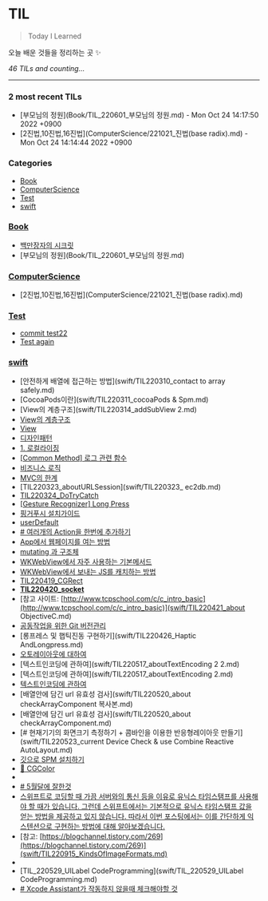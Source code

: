# TIL
> Today I Learned

오늘 배운 것들을 정리하는 곳 ✨


_46 TILs and counting..._

---

### 2 most recent TILs

- [부모님의 정원](Book/TIL_220601_부모님의 정원.md) - Mon Oct 24 14:17:50 2022 +0900
- [2진법,10진법,16진법](ComputerScience/221021_진법(base  radix).md) - Mon Oct 24 14:14:44 2022 +0900

### Categories

- [Book](#Book)
- [ComputerScience](#ComputerScience)
- [Test](#Test)
- [swift](#swift)

### [Book](#Book)
- [백만장자의 시크릿](Book/220604_BookReview_Millionaire'sSecret.md)
- [부모님의 정원](Book/TIL_220601_부모님의 정원.md)

### [ComputerScience](#ComputerScience)
- [2진법,10진법,16진법](ComputerScience/221021_진법(base  radix).md)

### [Test](#Test)
- [commit test22](Test/Test.md)
- [Test again](Test/Test333.md)

### [swift](#swift)
- [안전하게 배열에 접근하는 방법](swift/TIL220310_contact to array safely.md)
- [CocoaPods이란](swift/TIL220311_cocoaPods & Spm.md)
- [View의 계층구조](swift/TIL220314_addSubView 2.md)
- [View의 계층구조](swift/TIL220314_addSubView.md)
- [View](swift/TIL220315_aboutViewSummary.md)
- [디자인패턴](swift/TIL220316_aboutMVVM&Init.md)
- [1. 로컬라이징](swift/TIL220317_aboutLocalize&UIScreen&&UIDevice.md)
- [[Common Method] 로그 관련 함수](swift/TIL220318_aboutLogMethod.md)
- [비즈니스 로직](swift/TIL220321_aboutBusinessLogic.md)
- [MVC의 한계](swift/TIL220322_AboutMVC_NavigationController.md)
- [TIL220323_aboutURLSession](swift/TIL220323_ ec2db.md)
- [TIL220324_DoTryCatch](swift/TIL220324_AboutDoTryCatch.md)
- [[Gesture Recognizer] Long Press](swift/TIL220325_GestureRecognizer_LongPress.md)
- [핑거푸시 설치가이드](swift/TIL220330_fingerPush.md)
- [userDefault](swift/TIL220331_AboutUserDefualt.md)
- [# 여러개의 Action을 한번에 추가하기](swift/TIL220404_forEach.md)
- [App에서 웹페이지를 여는 방법](swift/TIL220406_webView.md)
- [mutating 과 구조체](swift/TIL220413_mutating.md)
- [WKWebView에서 자주 사용하는 기본메서드](swift/TIL220414_WKWebViewDelegage.md)
- [WKWebView에서 보내는 JS를 캐치하는 방법](swift/TIL220415_WKWebViewCatchingJS.md)
- [TIL220419_CGRect](swift/TIL220419_CGRect.md)
- [**TIL220420_socket**](swift/TIL220420_socket.md)
- [참고 사이트: [http://www.tcpschool.com/c/c_intro_basic](http://www.tcpschool.com/c/c_intro_basic)](swift/TIL220421_about ObjectiveC.md)
- [공동작업을 위한 Git 버전관리](swift/TIL220422_GitControl.md)
- [롱프레스 및 햅틱진동 구현하기](swift/TIL220426_Haptic AndLongpress.md)
- [오토레이아웃에 대하여](swift/TIL220514_autoLayout.md)
- [텍스트인코딩에 관하여](swift/TIL220517_aboutTextEncoding 2 2.md)
- [텍스트인코딩에 관하여](swift/TIL220517_aboutTextEncoding 2.md)
- [텍스트인코딩에 관하여](swift/TIL220517_aboutTextEncoding.md)
- [배열안에 담긴 url 유효성 검사](swift/TIL220520_about checkArrayComponent 복사본.md)
- [배열안에 담긴 url 유효성 검사](swift/TIL220520_about checkArrayComponent.md)
- [# 현재기기의 화면크기 측정하기 + 콤바인을 이용한 반응형레이아웃 만들기](swift/TIL220523_current Device Check & use Combine Reactive AutoLayout.md)
- [깃으로 SPM 설치하기](swift/TIL220524_HowToUseSPM.md)
- [🍊 CGColor](swift/TIL220525_aboutUIColorCgColor.md)
- [](swift/TIL220528_PragmaMark.md)
- [# 5월달에 잘한것](swift/TIL220530_MayReview.md)
- [스위프트로 코딩할 때 가끔 서버와의 통신 등을 이유로 유닉스 타임스탬프를 사용해야 할 때가 있습니다. 그런데 스위프트에서는 기본적으로 유닉스 타임스탬프 값을 얻는 방법을 제공하고 있지 않습니다. 따라서 이번 포스팅에서는 이를 간단하게 익스텐션으로 구현하는 방법에 대해 알아보겠습니다.](swift/TIL220914_TimeStamp.md)
- [참고: [https://blogchannel.tistory.com/269](https://blogchannel.tistory.com/269)](swift/TIL220915_KindsOfImageFormats.md)
- [](swift/TIL_220527_specialLiteral.md)
- [TIL_220529_UILabel CodeProgramming](swift/TIL_220529_UILabel CodeProgramming.md)
- [# Xcode Assistant가 작동하지 않을때 체크해야할 것](swift/TIL_220531_XcodeAssistant.md)

[1]: https://simonwillison.net/2020/Apr/20/self-rewriting-readme/
[2]: https://github.com/jbranchaud/til

